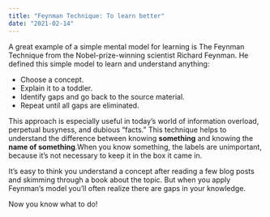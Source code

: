 ```yaml
---
title: "Feynman Technique: To learn better"
date: "2021-02-14"
---
```


A great example of a simple mental model for learning is The Feynman Technique from the Nobel-prize-winning scientist Richard Feynman. He defined this simple model to learn and understand anything:

- Choose a concept.
- Explain it to a toddler.
- Identify gaps and go back to the source material.
- Repeat until all gaps are eliminated.

This approach is especially useful in today’s world of information overload, perpetual busyness, and dubious “facts.” This technique helps to understand the difference between knowing **something** and knowing the **name of something**.When you know something, the labels are unimportant, because it’s not necessary to keep it in the box it came in.

It’s easy to think you understand a concept after reading a few blog posts and skimming through a book about the topic. But when you apply Feynman’s model you’ll often realize there are gaps in your knowledge.

Now you know what to do!
